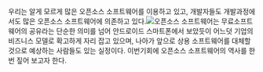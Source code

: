 우리는 알게 모르게 많은 오픈소스 소프트웨어를 이용하고 있고, 개발자들도 개발과정에서도 많은 오픈소스 소프트웨어에 의존하고 있다.![](/assets/오픈소스.jpg)오픈소스 소프트웨어는 무료소프트웨어의 공유라는 단순한 의미를 넘어 안드로이드 스마트폰에서 보았듯이 어느덧  기업의 비즈니스 모델로 확고하게   자리 잡고 있으며, 나아가 앞으로 상용 소프트웨어를 대체할 것으로 예상하는 사람들도 있는 실정이다. 이번기회에 오픈소스 소프트웨어의 역사를 한번  짚어 보고자 한다.

